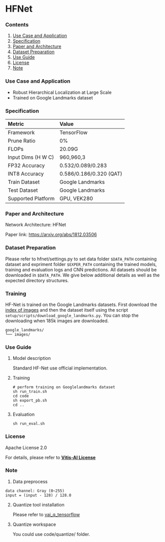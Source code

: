 # HFNet


### Contents
1. [Use Case and Application](#Use-Case-and-Application)
2. [Specification](#Specification)
3. [Paper and Architecture](#Paper-and-Architecture)
4. [Dataset Preparation](#Dataset-Preparation)
5. [Use Guide](#Use-Guide)
6. [License](#License)
7. [Note](#Note)


### Use Case and Application

   - Robust Hierarchical Localization at Large Scale
   - Trained on Google Landmarks dataset 
   
   
### Specification

| Metric             | Value                                   |
| :----------------- | :-------------------------------------- |
| Framework          | TensorFlow                              |
| Prune Ratio        | 0%                                      |
| FLOPs              | 20.09G                                  |
| Input Dims (H W C) | 960,960,3                               |
| FP32 Accuracy      | 0.532/0.089/0.283                       |
| INT8 Accuracy      | 0.586/0.186/0.320 (QAT)                 |
| Train Dataset      | Google Landmarks                        |
| Test Dataset       | Google Landmarks                        |
| Supported Platform | GPU, VEK280                             |
  

### Paper and Architecture 

Network Architecture: HFNet

Paper link: https://arxiv.org/abs/1812.03506

  
### Dataset Preparation

Please refer to hfnet/settings.py to set data folder `$DATA_PATH` containing dataset and expriment folder `$EXPER_PATH` containing the trained models, training and evaluation logs and CNN predictions.
All datasets should be downloaded in `$DATA_PATH`. We give below additional details as well as the expected directory structures.


### Training

HF-Net is trained on the Google Landmarks datasets. First download the [index of images](https://github.com/ethz-asl/hierarchical_loc/releases/download/1.0/google_landmarks_index.csv) and then the dataset itself using the script `setup/scripts/download_google_landmarks.py`. You can stop the downloading when 185k images are downloaded.

```
google_landmarks/
└── images/
```

### Use Guide

1. Model description

   Standard HF-Net use official implementation. 

2. Training
   ```
   # perform training on Googlelandmarks dataset
   sh run_train.sh
   cd code
   sh export_pb.sh
   cd ..
   ```
3. Evaluation
   ```
   sh run_eval.sh
   ```

   
### License

Apache License 2.0

For details, please refer to **[Vitis-AI License](https://github.com/Xilinx/Vitis-AI/blob/master/LICENSE)**


### Note

1. Data preprocess

  ```
  data channel: Gray (0~255)                  
  input = (input - 128) / 128.0
  ```
  
2. Quantize tool installation

   Please refer to [vai_q_tensorflow](../../../src/vai_quantizer/vai_q_tensorflow1.x)
  
3. Quantize workspace

   You could use code/quantize/ folder.
   
   
   
